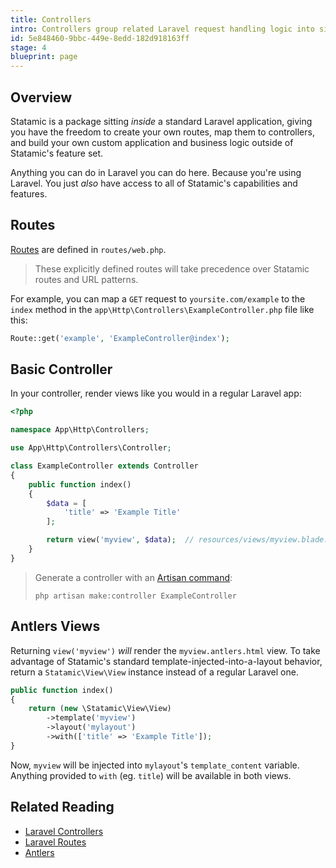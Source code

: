 ```yaml
---
title: Controllers
intro: Controllers group related Laravel request handling logic into single classes stored in the `app/Https/Controllers/` directory. Use them to build frontend areas or full custom apps, the Laravel way!
id: 5e848460-9bbc-449e-8edd-182d918163ff
stage: 4
blueprint: page
---
```

## Overview

Statamic is a package sitting _inside_ a standard Laravel application, giving you have the freedom to create your own routes, map them to controllers, and build your own custom application and business logic outside of Statamic's feature set.

Anything you can do in Laravel you can do here. Because you're using Laravel. You just _also_ have access to all of Statamic's capabilities and features.

## Routes

[Routes][laravel-routes] are defined in `routes/web.php`.

> These explicitly defined routes will take precedence over Statamic routes and URL patterns.

For example, you can map a `GET` request to `yoursite.com/example` to the `index` method in the `app\Http\Controllers\ExampleController.php` file like this:

``` php
Route::get('example', 'ExampleController@index');
```

## Basic Controller

In your controller, render views like you would in a regular Laravel app:

``` php
<?php

namespace App\Http\Controllers;

use App\Http\Controllers\Controller;

class ExampleController extends Controller
{
    public function index()
    {
        $data = [
            'title' => 'Example Title'
        ];

        return view('myview', $data);  // resources/views/myview.blade.php
    }
}
```

> Generate a controller with an [Artisan command](https://laravel.com/docs/artisan):
> ``` cli
> php artisan make:controller ExampleController
> ```

## Antlers Views

Returning `view('myview')` _will_ render the `myview.antlers.html` view. To take advantage of Statamic's standard template-injected-into-a-layout behavior, return a `Statamic\View\View` instance instead of a regular Laravel one.

``` php
public function index()
{
    return (new \Statamic\View\View)
        ->template('myview')
        ->layout('mylayout')
        ->with(['title' => 'Example Title']);
}
```

Now, `myview` will be injected into `mylayout`'s `template_content` variable.
Anything provided to `with` (eg. `title`) will be available in both views.

## Related Reading

- [Laravel Controllers][laravel-controllers]
- [Laravel Routes][laravel-routes]
- [Antlers](/antlers)

[laravel-controllers]: https://laravel.com/docs/controllers
[laravel-routes]: https://laravel.com/docs/routing
